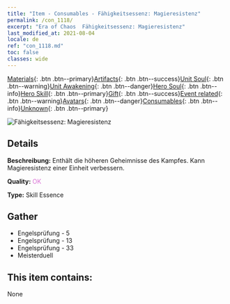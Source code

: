 ```yaml
---
title: "Item - Consumables - Fähigkeitsessenz: Magieresistenz"
permalink: /con_1118/
excerpt: "Era of Chaos  Fähigkeitsessenz: Magieresistenz"
last_modified_at: 2021-08-04
locale: de
ref: "con_1118.md"
toc: false
classes: wide
---
```

 [Materials](/ItemsDE/){: .btn .btn--primary}[Artifacts](/ItemsDE/Artifacts/){: .btn .btn--success}[Unit Soul](/ItemsDE/UnitSoul/){: .btn .btn--warning}[Unit Awakening](/ItemsDE/UnitAwakening/){: .btn .btn--danger}[Hero Soul](/ItemsDE/HeroSoul/){: .btn .btn--info}[Hero Skill](/ItemsDE/HeroSkill/){: .btn .btn--primary}[Gift](/ItemsDE/Gift/){: .btn .btn--success}[Event related](/ItemsDE/Events/){: .btn .btn--warning}[Avatars](/ItemsDE/Avatars/){: .btn .btn--danger}[Consumables](/ItemsDE/Consumables/){: .btn .btn--info}[Unknown](/ItemsDE/Unknown/){: .btn .btn--primary}

 ![Fähigkeitsessenz: Magieresistenz](/images/t/i_7009.png)

## Details
 **Beschreibung:** Enthält die höheren Geheimnisse des Kampfes. Kann Magieresistenz einer Einheit verbessern.

 **Quality:** <span style="color: #DA70D6">OK</span>

 **Type:** Skill Essence

## Gather

*    Engelsprüfung - 5 
*    Engelsprüfung - 13 
*    Engelsprüfung - 33 
*    Meisterduell 

## This item contains:

  None


